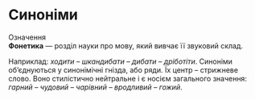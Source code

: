 # Синонiми
<div class="space">
<div class="eoz-wrap">
<span class="eoz">Означення</span>
<div class="eoz-text">
<b>Фонетика</b> — роздiл науки про мову, який вивчає її звуковий склад.
</div>
</div>
</div>

Наприклад: *ходити – шкандибати – дибати – дрiботiти*. Синонiми
об’єднуються у синонiмiчнi гнiзда, або ряди. Їх центр – стрижневе слово. Воно стилiстично нейтральне i є носiєм загального значення: <i color="#0F5181">гарний</i> *– чудовий – чарiвний – вродливий – гожий*.